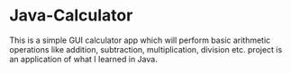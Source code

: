 # Java-Calculator
This is a simple GUI calculator app which will perform basic arithmetic operations like addition, subtraction, multiplication, division etc. project is an application of what I learned in Java.

